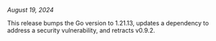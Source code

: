 *August 19, 2024*

This release bumps the Go version to 1.21.13, updates a dependency to address a
security vulnerability, and retracts v0.9.2. 
